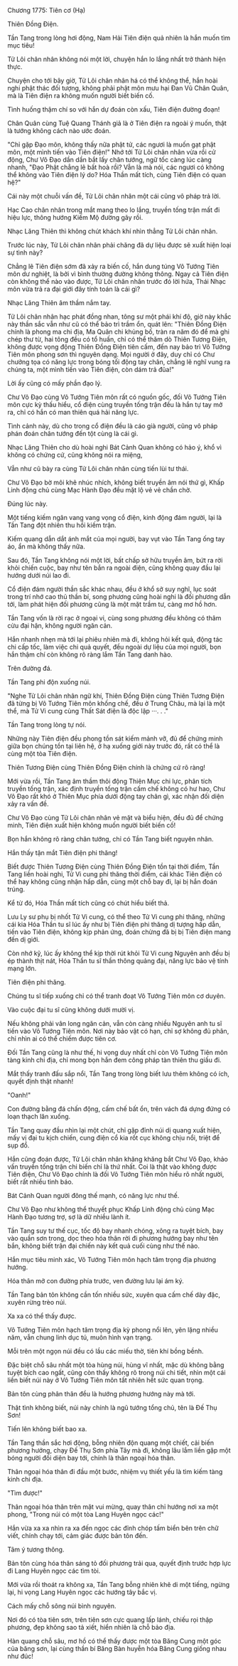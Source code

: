 




Chương 1775: Tiên cơ (Hạ)


Thiên Đồng Điện.

Tần Tang trong lòng hơi động, Nam Hải Tiên điện quả nhiên là hắn muốn tìm mục tiêu!

Tử Lôi chân nhân không nói một lời, chuyện hắn lo lắng nhất trở thành hiện thực.

Chuyện cho tới bây giờ, Tử Lôi chân nhân há có thể không thể, hắn hoài nghi phật thác đối tượng, không phải phật môn mưu hại Đan Vũ Chân Quân, mà là Tiên điện ra không muốn người biết biến cố.

Tình huống thậm chí so với hắn dự đoán còn xấu, Tiên điện đường đoạn!

Chân Quân cùng Tuệ Quang Thánh giả là ở Tiên điện ra ngoài ý muốn, thật là tướng không cách nào ước đoán.

"Chỉ gặp Đạo môn, không thấy nữa phật tử, các ngươi là muốn gạt phật môn, một mình tiến vào Tiên điện!" Nhớ tới Tử Lôi chân nhân vừa rồi cử động, Chư Vô Đạo dần dần bắt lấy chân tướng, ngữ tốc càng lúc càng nhanh, "Đạo Phật chẳng lẽ bất hoà rồi? Vẫn là mà nói, các ngươi có không thể không vào Tiên điện lý do? Hóa Thần mất tích, cùng Tiên điện có quan hệ?"

Cái này một chuỗi vấn đề, Tử Lôi chân nhân một cái cũng vô pháp trả lời.

Hạc Cao chân nhân trong mắt mang theo lo lắng, truyền tống trận mất đi hiệu lực, thông hướng Kiếm Mộ đường gãy rồi.

Nhạc Lăng Thiên thì không chút khách khí nhìn thẳng Tử Lôi chân nhân.

Trước lúc này, Tử Lôi chân nhân phải chăng đã dự liệu được sẽ xuất hiện loại sự tình này?

Chẳng lẽ Tiên điện sớm đã xảy ra biến cố, hắn dung túng Vô Tướng Tiên môn dư nghiệt, là bởi vì bình thường đường không thông. Ngay cả Tiên điện còn không thể nào vào được, Tử Lôi chân nhân trước đó lời hứa, Thái Nhạc môn vừa trả ra đại giới đây tính toán là cái gì?

Nhạc Lăng Thiên âm thầm nắm tay.

Tử Lôi chân nhân hạc phát đồng nhan, tông sư một phái khí độ, giờ này khắc này thần sắc vẫn như cũ có thể bảo trì trầm ổn, quát lên: "Thiên Đồng Điện chính là phong ma chi địa, Ma Quân chi khủng bố, tràn ra năm đó để mà ghi chép thư từ, hai tông đều có tổ huấn, chỉ có thể thăm dò Thiên Tương Điện, không được vọng động Thiên Đồng Điện tiên cấm, đến nay bảo trì Vô Tướng Tiên môn phong sơn thì nguyên dạng. Mọi người ở đây, duy chỉ có Chư chưởng tọa có năng lực trong bóng tối động tay chân, chẳng lẽ nghĩ vung ra chúng ta, một mình tiến vào Tiên điện, còn dám trả đũa!"

Lời ấy cũng có mấy phần đạo lý.

Chư Vô Đạo cùng Vô Tướng Tiên môn rất có nguồn gốc, đối Vô Tướng Tiên môn cực kỳ thấu hiểu, cổ điện cùng truyền tống trận đều là hắn tự tay mở ra, chỉ có hắn có man thiên quá hải năng lực.

Tình cảnh này, dù cho trong cổ điện đều là cáo già người, cũng vô pháp phán đoán chân tướng đến tột cùng là cái gì.

Nhạc Lăng Thiên cho dù hoài nghi Bát Cảnh Quan không có hảo ý, khổ vì không có chứng cứ, cũng không nói ra miệng,

Vẫn như cũ bày ra cùng Tử Lôi chân nhân cùng tiến lùi tư thái.

Chư Vô Đạo bờ môi khẽ nhúc nhích, không biết truyền âm nói thứ gì, Khấp Linh động chủ cùng Mạc Hành Đạo đều mặt lộ vẻ vẻ chần chờ.

Đúng lúc này.

Một tiếng kiếm ngân vang vang vọng cổ điện, kinh động đám người, lại là Tần Tang đột nhiên thu hồi kiếm trận.

Kiếm quang dẫn dắt ánh mắt của mọi người, bay vụt vào Tần Tang ống tay áo, ẩn mà không thấy nữa.

Sau đó, Tần Tang không nói một lời, bất chấp sở hữu truyền âm, bứt ra rời khỏi chiến cuộc, bay như tên bắn ra ngoài điện, cũng không quay đầu lại hướng dưới núi lao đi.

Cổ điện đám người thần sắc khác nhau, đều ở khổ sở suy nghĩ, lục soát trong trí nhớ cao thủ thần bí, song phương cũng hoài nghi là đối phương dẫn tới, làm phát hiện đối phương cũng là một mặt trầm tư, càng mơ hồ hơn.

Tần Tang vốn là rời rạc ở ngoại vi, cùng song phương đều không có thâm cừu đại hận, không người ngăn cản.

Hắn nhanh nhẹn mà tới lại phiêu nhiên mà đi, không hỏi kết quả, động tác chi cấp tốc, làm việc chi quả quyết, đều ngoài dự liệu của mọi người, bọn hắn thậm chí còn không rõ ràng lắm Tần Tang danh hào.

Trên đường đá.

Tần Tang phi độn xuống núi.

"Nghe Tử Lôi chân nhân ngữ khí, Thiên Đồng Điện cùng Thiên Tương Điện đã từng bị Vô Tướng Tiên môn khống chế, đều ở Trung Châu, mà lại là một thể, mà Tử Vi cung cùng Thất Sát điện là độc lập ···. . ."

Tần Tang trong lòng tự nói.

Những này Tiên điện đều phong tồn sát kiếm mảnh vỡ, đủ để chứng minh giữa bọn chúng tồn tại liên hệ, ở hạ xuống giới này trước đó, rất có thể là cùng một tòa Tiên điện.

Thiên Tương Điện cùng Thiên Đồng Điện chính là chứng cứ rõ ràng!

Mới vừa rồi, Tần Tang âm thầm thôi động Thiên Mục chi lực, phân tích truyền tống trận, xác định truyền tống trận cấm chế không có hư hao, Chư Vô Đạo rất khó ở Thiên Mục phía dưới động tay chân gì, xác nhận đối diện xảy ra vấn đề.

Chư Vô Đạo cùng Tử Lôi chân nhân vẻ mặt và biểu hiện, đều đủ để chứng minh, Tiên điện xuất hiện không muốn người biết biến cố!

Bọn hắn không rõ ràng chân tướng, chỉ có Tần Tang biết nguyên nhân.

Hắn thấy tận mắt Tiên điện phi thăng!

Biết được Thiên Tương Điện cùng Thiên Đồng Điện tồn tại thời điểm, Tần Tang liền hoài nghi, Tử Vi cung phi thăng thời điểm, cái khác Tiên điện có thể hay không cũng nhận hấp dẫn, cùng một chỗ bay đi, lại bị hắn đoán trúng.

Kể từ đó, Hóa Thần mất tích cũng có chút hiểu biết thả.

Lưu Ly sư phụ bị nhốt Tử Vi cung, có thể theo Tử Vi cung phi thăng, những cái kia Hóa Thần tu sĩ lúc ấy như bị Tiên điện phi thăng dị tượng hấp dẫn, tiến vào Tiên điện, không kịp phản ứng, đoán chừng đã bị bị Tiên điện mang đến dị giới.

Còn nhớ kỹ, lúc ấy không thể kịp thời rút khỏi Tử Vi cung Nguyên anh đều bị ép thành thịt nát, Hóa Thần tu sĩ thần thông quảng đại, năng lực bảo vệ tính mạng lớn.

Tiên điện phi thăng.

Chúng tu sĩ tiếp xuống chỉ có thể tranh đoạt Vô Tướng Tiên môn cơ duyên.

Vào cuộc đại tu sĩ cũng không dưới mười vị.

Nếu không phải vân long ngăn cản, vẫn còn càng nhiều Nguyên anh tu sĩ tiến vào Vô Tướng Tiên môn. Nơi này bảo vật có hạn, chỉ sợ không đủ phân, chỉ nhìn ai có thể chiếm được tiên cơ.

Đối Tần Tang cũng là như thế, hi vọng duy nhất chỉ còn Vô Tướng Tiên môn tàng kinh chi địa, chỉ mong bọn hắn đem công pháp tàn thiên thu giấu đi.

Mắt thấy tranh đấu sắp nổi, Tần Tang trong lòng biết lưu thêm không có ích, quyết định thật nhanh!

"Oanh!"

Con đường bằng đá chấn động, cấm chế bất ổn, trên vách đá dựng đứng có loạn thạch lăn xuống.

Tần Tang quay đầu nhìn lại một chút, chỉ gặp đỉnh núi dị quang xuất hiện, mấy vị đại tu kịch chiến, cung điện cổ kia rốt cục không chịu nổi, triệt để sụp đổ.

Hắn cũng đoán được, Tử Lôi chân nhân khăng khăng bắt Chư Vô Đạo, khảo vấn truyền tống trận chi biến chỉ là thứ nhất. Coi là thật vào không được Tiên điện, Chư Vô Đạo chính là đối Vô Tướng Tiên môn hiểu rõ nhất người, biết rất nhiều tình báo.

Bát Cảnh Quan người đông thế mạnh, có năng lực như thế.

Chư Vô Đạo như không thể thuyết phục Khấp Linh động chủ cùng Mạc Hành Đạo tương trợ, sợ là dữ nhiều lành ít.

Tần Tang suy tư thế cục, tốc độ bay nhanh chóng, xông ra tuyệt bích, bay vào quần sơn trong, dọc theo hóa thân rời đi phương hướng bay như tên bắn, không biết trận đại chiến này kết quả cuối cùng như thế nào.

Hắn mục tiêu minh xác, Vô Tướng Tiên môn hạch tâm trọng địa phương hướng.

Hóa thân mở con đường phía trước, ven đường lưu lại ám ký.

Tần Tang bản tôn không cần tốn nhiều sức, xuyên qua cấm chế dày đặc, xuyên rừng trèo núi.

Xa xa có thể thấy được.

Vô Tướng Tiên môn hạch tâm trọng địa kỳ phong nổi lên, yên lặng nhiều năm, vẫn chung linh dục tú, muôn hình vạn trạng.

Mỗi trên một ngọn núi đều có lầu các miếu thờ, tiên khí bồng bềnh.

Đặc biệt chỗ sâu nhất một tòa hùng núi, hùng vĩ nhất, mặc dù không bằng tuyệt bích cao ngất, cũng còn thấy không rõ trong núi chi tiết, nhìn một cái liền biết núi này ở Vô Tướng Tiên môn tất nhiên hết sức quan trọng.

Bản tôn cùng phân thân đều là hướng phương hướng này mà tới.

Thật tình không biết, núi này chính là ngũ tướng tổng chủ, tên là Đế Thụ Sơn!

Tiến lên không biết bao xa.

Tần Tang thần sắc hơi động, bỗng nhiên độn quang một chiết, cải biến phương hướng, chạy Đế Thụ Sơn phía Tây mà đi, không lâu lắm liền gặp một bóng người đối diện bay tới, chính là thân ngoại hóa thân.

Thân ngoại hóa thân đi đầu một bước, nhiệm vụ thiết yếu là tìm kiếm tàng kinh chi địa.

"Tìm được!"

Thân ngoại hóa thân trên mặt vui mừng, quay thân chỉ hướng nơi xa một phong, "Trong núi có một tòa Lang Huyên ngọc các!"

Hắn vừa xa xa nhìn ra xa đến ngọc các đỉnh chóp tấm biển bên trên chữ viết, chính chạy tới, cảm giác được bản tôn đến.

Tâm ý tương thông.

Bản tôn cùng hóa thân sáng tỏ đối phương trải qua, quyết định trước hợp lực đi Lang Huyên ngọc các tìm tòi.

Mới vừa rồi thoát ra không xa, Tần Tang bỗng nhiên khẽ di một tiếng, ngừng lại, hi vọng Lang Huyên ngọc các hướng tây bắc vị.

Cách mấy chỗ sông núi bình nguyên.

Nơi đó có tòa tiên sơn, trên tiên sơn cực quang lấp lánh, chiếu rọi thập phương, đẹp không sao tả xiết, hiển nhiên là chỗ bảo địa.

Hàn quang chỗ sâu, mơ hồ có thể thấy được một tòa Băng Cung một góc của băng sơn, lại cùng thần bí Băng Bàn huyễn hóa Băng Cung giống nhau như đúc!




